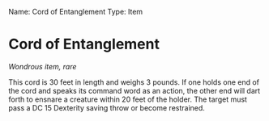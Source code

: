 Name: Cord of Entanglement
Type: Item

# Cord of Entanglement
_Wondrous item, rare_

This cord is 30 feet in length and weighs 3 pounds. If one holds one end of the cord and speaks its command word as an action, the other end will dart forth to ensnare a creature within 20 feet of the holder. The target must pass a DC 15 Dexterity saving throw or become restrained.